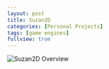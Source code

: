 ```yaml
---
layout: post
title: Suzan2D
categories: [Personal Projects]
tags: [game engines]
fullview: true
---
```


![Suzan2D Overview](https://preview.ibb.co/desR0v/editor_overview.png)

